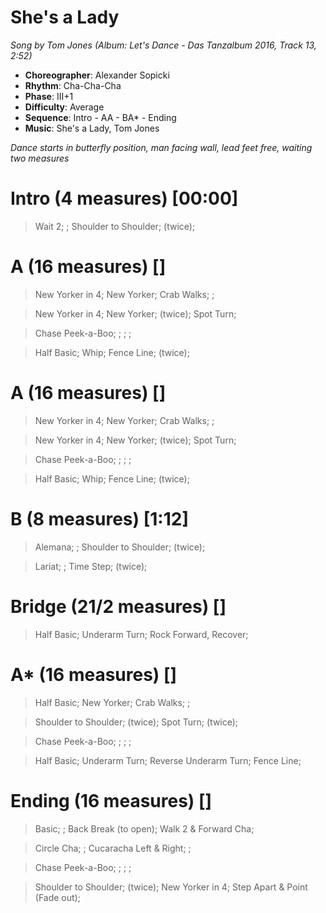 # She's a Lady
*Song by Tom Jones (Album: Let's Dance - Das Tanzalbum 2016, Track 13, 2:52)*

* **Choreographer**: Alexander Sopicki
* **Rhythm**: Cha-Cha-Cha
* **Phase**: III+1
* **Difficulty**: Average
* **Sequence**: Intro - AA - BA* - Ending
* **Music**: She's a Lady, Tom Jones

*Dance starts in butterfly position, man facing wall, lead feet free, waiting two measures*

# Intro (4 measures) [00:00]

> Wait 2; ; Shoulder to Shoulder; (twice);

# A (16 measures) []

> New Yorker in 4; New Yorker; Crab Walks; ;

> New Yorker in 4; New Yorker; (twice); Spot Turn;

> Chase Peek-a-Boo; ; ; ;

> Half Basic; Whip; Fence Line; (twice);

# A (16 measures) []

> New Yorker in 4; New Yorker; Crab Walks; ;

> New Yorker in 4; New Yorker; (twice); Spot Turn;

> Chase Peek-a-Boo; ; ; ;

> Half Basic; Whip; Fence Line; (twice);

# B (8 measures) [1:12]

> Alemana; ; Shoulder to Shoulder; (twice);

> Lariat; ; Time Step; (twice);

# Bridge (21/2 measures) []

> Half Basic; Underarm Turn; Rock Forward, Recover;

# A* (16 measures) []

> Half Basic; New Yorker; Crab Walks; ;

> Shoulder to Shoulder; (twice); Spot Turn; (twice);

> Chase Peek-a-Boo; ; ; ;

> Half Basic; Underarm Turn; Reverse Underarm Turn; Fence Line;

# Ending (16 measures) []

> Basic; ; Back Break (to open); Walk 2 & Forward Cha;

> Circle Cha; ; Cucaracha Left & Right; ;

> Chase Peek-a-Boo; ; ; ;

> Shoulder to Shoulder; (twice); New Yorker in 4; Step Apart & Point (Fade out);
